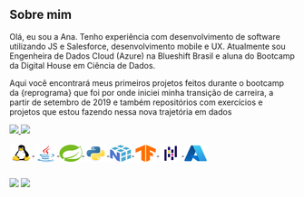 <h2> Sobre mim </h2>
<p> Olá, eu sou a Ana. Tenho experiência com desenvolvimento de software utilizando JS e Salesforce, desenvolvimento mobile e UX. Atualmente sou Engenheira de Dados Cloud (Azure) na Blueshift Brasil e aluna do Bootcamp da Digital House em Ciência de Dados. 
<p>Aqui você encontrará meus primeiros projetos feitos durante o bootcamp da {reprograma} que foi por onde iniciei minha transição de carreira, a partir de setembro de 2019 e também repositórios com exercícios e projetos que estou fazendo nessa nova trajetória em dados </p>
 <div>
  <a href="https://github.com/analucia-bk">
  <img height="150em" src="https://github-readme-stats.vercel.app/api?username=analucia-bk&show_icons=true&theme=dracula&include_all_commits=true&count_private=true"/>
  <img height="150em" src="https://github-readme-stats.vercel.app/api/top-langs/?username=analucia-bk&layout=compact&langs_count=7&theme=dracula"/>
</div>
<div style="display: inline_block"><br>
  <img align="center" alt="Ana-Python" height="30" width="40" src="https://raw.githubusercontent.com/devicons/devicon/master/icons/linux/linux-original.svg">
 <img align="center" alt="Ana-Python" height="30" width="40" src="https://raw.githubusercontent.com/devicons/devicon/master/icons/java/java-original.svg">
  <img align="center" alt="Ana-Python" height="30" width="40" src="https://raw.githubusercontent.com/devicons/devicon/master/icons/spring/spring-original.svg">
  <img align="center" alt="Ana-Python" height="30" width="40" src="https://raw.githubusercontent.com/devicons/devicon/master/icons/python/python-original.svg">
 <img align="center" alt="Ana-Python" height="30" width="40" src="https://github.com/devicons/devicon/blob/master/icons/numpy/numpy-original.svg">
   <img align="center" alt="Ana-Python" height="30" width="40" src="https://github.com/devicons/devicon/blob/master/icons/tensorflow/tensorflow-original.svg">
   <img align="center" alt="Ana-Python" height="30" width="40" src="https://raw.githubusercontent.com/devicons/devicon/master/icons/pandas/pandas-original.svg">
  <img align="center" alt="Ana-Python" height="30" width="40" src="https://raw.githubusercontent.com/devicons/devicon/master/icons/azure/azure-original.svg">


  ##
 
<div> 
 
  <a href = "mailto:solidade.analucia@gmail.com"><img src="https://img.shields.io/badge/-Gmail-%23333?style=for-the-badge&logo=gmail&logoColor=white" target="_blank"></a>
  <a href="https://www.linkedin.com/in/ana-lucia-magalhaes/" target="_blank"><img src="https://img.shields.io/badge/-LinkedIn-%230077B5?style=for-the-badge&logo=linkedin&logoColor=white" target="_blank"></a> 
 
  
 
</div>
